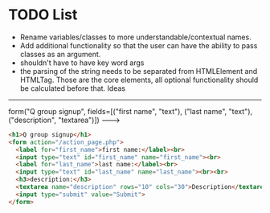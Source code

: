 TODO List
=======================
- Rename variables/classes to more understandable/contextual names.
- Add additional functionality so that the user can have the ability to pass classes as an argument.
- shouldn't have to have key word args
- the parsing of the string needs to be separated from HTMLElement and HTMLTag. Those are the core elements, all optional functionality should be calculated before that.
Ideas
-----------
form("Q group signup", fields=[("first name", "text"), ("last name", "text"), ("description", "textarea")])
--->
```html
<h1>Q group signup</h1>
<form action="/action_page.php">
  <label for="first_name">first name:</label><br>
  <input type="text" id="first_name" name="first_name"><br>
  <label for="last_name">last name:</label><br>
  <input type="text" id="last_name" name="last_name"><br><br>
  <h3>description:</h3>
  <textarea name="description" rows="10" cols="30">Description</textarea>
  <input type="submit" value="Submit">
</form> 
```